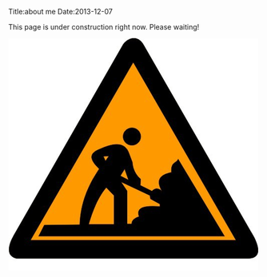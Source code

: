 Title:about me
Date:2013-12-07

This page is under construction right now. Please waiting!

![](../images/underworking.jpg)


